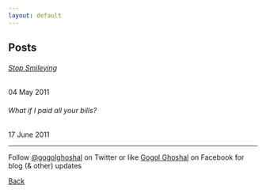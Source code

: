 ```yaml
---
layout: default
---
```


## Posts

###### [Stop Smileying](posts/2011-05-04-stop-smileying.md)
04 May 2011
###### What if I paid all your bills?
17 June 2011

* * *

Follow [@gogolghoshal](https://twitter.com/gogolghoshal) on Twitter or like [Gogol Ghoshal](https://www.facebook.com/GogolGhoshal) on Facebook for blog (& other) updates

[Back](./)
